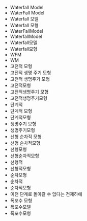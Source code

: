 ﻿- Waterfall Model
- WaterFall Model
- Waterfall 모델
- Waterfall 모형
- WaterFallModel
- WaterfallModel
- Waterfall모델
- Waterfall모형
- WFM
- WM
- 고전적 모형
- 고전적 생명 주기 모형
- 고전적 생명주기 모형
- 고전적모형
- 고전적생명주기 모형
- 고전적생명주기모형
- 단계적
- 단계적 모형
- 단계적모형
- 생명주기 모형
- 생명주기모형
- 선형 순차적 모형
- 선형 순차적모형
- 선형모형
- 선형순차적모형
- 선형적
- 선형적모형
- 순차모형
- 순차적
- 순차적모형
- 이전 단계로 돌아갈 수 없다는 전제하에
- 폭포수 모형
- 폭포수모델
- 폭포수모형
